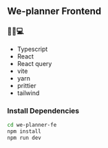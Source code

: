## We-planner Frontend

### 👩‍💻💻

- Typescript
- React
- React query
- vite
- yarn
- prittier
- tailwind

### Install Dependencies

```bash
cd we-planner-fe
npm install
npm run dev
```